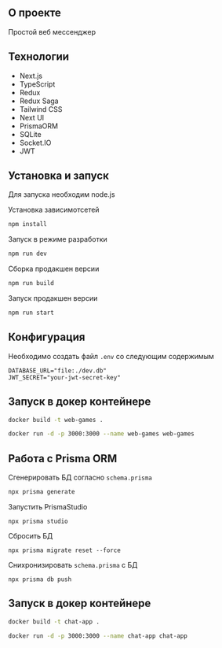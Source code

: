 <h2>О проекте</h2>
<div>
  <p>Простой веб мессенджер</p>
</div>

<h2>Технологии</h2>
<ul>
  <li>Next.js</li>
  <li>TypeScript</li>
  <li>Redux</li>
  <li>Redux Saga</li>
  <li>Tailwind CSS</li>
  <li>Next UI</li>
  <li>PrismaORM</li>
  <li>SQLite</li>
  <li>Socket.IO</li>
  <li>JWT</li>
</ul>
  
<h2>Установка и запуск</h2>
<p>Для запуска необходим node.js</p>

<p>Установка зависимотсетей</p>

```bash
npm install
```
<p>Запуск в режиме разработки</p>

```bash
npm run dev
```

<p>Сборка продакшен версии</p>

```bash
npm run build
```

<p>Запуск продакшен версии</p>

```bash
npm run start
```

<h2>Конфигурация</h2>

Необходимо создать файл ```.env``` со следующим содержимым

```
DATABASE_URL="file:./dev.db"
JWT_SECRET="your-jwt-secret-key"
```

<h2>Запуск в докер контейнере</h2>

```bash
docker build -t web-games .
```

```bash
docker run -d -p 3000:3000 --name web-games web-games
```

<h2>Работа с Prisma ORM</h2>

Сгенерировать БД согласно  ```schema.prisma```

```bash
npx prisma generate
```

Запустить PrismaStudio
```
npx prisma studio
```

Cбросить БД
```
npx prisma migrate reset --force
```

Снихронизировать ```schema.prisma``` с БД

```
npx prisma db push
```
<h2>Запуск в докер контейнере</h2>

```bash
docker build -t chat-app .
```

```bash
docker run -d -p 3000:3000 --name chat-app chat-app
```
